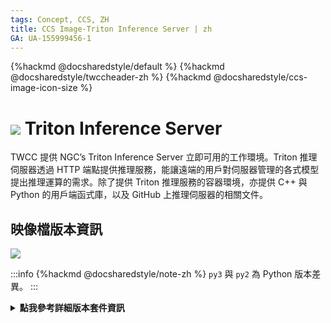 ```yaml
---
tags: Concept, CCS, ZH
title: CCS Image-Triton Inference Server | zh
GA: UA-155999456-1
---
```


{%hackmd @docsharedstyle/default %}
{%hackmd @docsharedstyle/twccheader-zh %}
{%hackmd @docsharedstyle/ccs-image-icon-size %}

# <img class="ccsimgicon" src="https://cos.twcc.ai/SYS-MANUAL/uploads/upload_f55059e9d0a6ac45c44bcc0ec1bebff5.png"> Triton Inference Server


TWCC 提供 NGC’s Triton Inference Server 立即可用的工作環境。Triton 推理伺服器透過 HTTP 端點提供推理服務，能讓遠端的用戶對伺服器管理的各式模型提出推理運算的需求。除了提供 Triton 推理服務的容器環境，亦提供 C++ 與 Python 的用戶端函式庫，以及 GitHub 上推理伺服器的相關文件。


## <i class="fa fa-sticky-note" aria-hidden="true"></i> <span class="ccsimglist">映像檔版本資訊</span> 

![](https://cos.twcc.ai/SYS-MANUAL/uploads/upload_a46ea6fbf1039c6395d7dfcc42afbe30.png)



:::info
{%hackmd @docsharedstyle/note-zh %}
`py3` 與 `py2` 為 Python 版本差異。
:::

<details class="docspoiler">

<summary><b>點我參考詳細版本套件資訊</b></summary>

- [tritonserver-21.08-py3](https://docs.nvidia.com/deeplearning/frameworks/tensorflow-release-notes/rel_21-08.html#rel_21-08)
- [tritonserver-21.06-py3](https://docs.nvidia.com/deeplearning/frameworks/tensorflow-release-notes/rel_21-06.html#rel_21-06)
- [tritonserver-21.02-py3](https://docs.nvidia.com/deeplearning/triton-inference-server/release-notes/rel_21-02.html#rel_21-02)
- [tensorrtserver-20.02-py3](https://docs.nvidia.com/deeplearning/triton-inference-server/release-notes/rel_20-02.html#rel_20-02)
- [tensorrtserver-19.02-py3-v1](https://docs.nvidia.com/deeplearning/triton-inference-server/release-notes/rel_19-02.html#rel_19-02)
- [tensorrtserver-18.12-py3-v1](https://docs.nvidia.com/deeplearning/triton-inference-server/release-notes/rel_18.12.html#rel_18.12)
- [tensorrtserver-18.10-py3-v1](https://docs.nvidia.com/deeplearning/triton-inference-server/release-notes/rel_18.10.html#rel_18.10)
- [tensorrtserver-18.08.1-py3-v1](https://docs.nvidia.com/deeplearning/triton-inference-server/release-notes/rel_18.08.html#rel_18.08)
- [tensorrtserver-18.08.1-py2-v1](https://docs.nvidia.com/deeplearning/triton-inference-server/release-notes/rel_18.08.html#rel_18.08)

</details>
